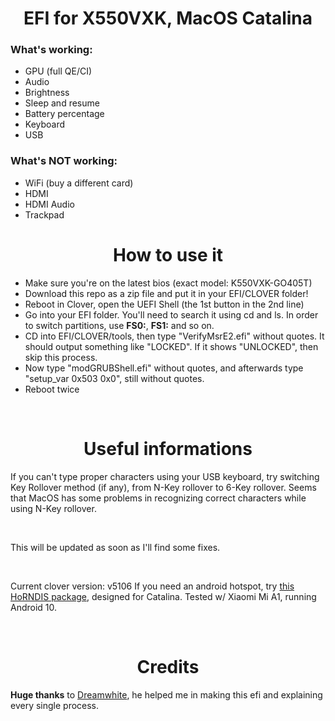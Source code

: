 <h1 align="center">EFI for X550VXK, MacOS Catalina</h1>

<h3>What's working:</h3>

- GPU (full QE/CI)
- Audio
- Brightness
- Sleep and resume
- Battery percentage
- Keyboard
- USB

<h3>What's NOT working:</h3>

- WiFi (buy a different card)
- HDMI
- HDMI Audio
- Trackpad

<h1 align="center">How to use it</h1>

- Make sure you're on the latest bios (exact model: K550VXK-GO405T)
- Download this repo as a zip file and put it in your EFI/CLOVER folder!
- Reboot in Clover, open the UEFI Shell (the 1st button in the 2nd line)
- Go into your EFI folder. You'll need to search it using cd and ls. In order to switch partitions, use <b>FS0:</b>, <b>FS1:</b> and so on.
- CD into EFI/CLOVER/tools, then type "VerifyMsrE2.efi" without quotes. It should output something like "LOCKED". If it shows "UNLOCKED", then skip this process.
- Now type "modGRUBShell.efi" without quotes, and afterwards type "setup_var 0x503 0x0", still without quotes.
- Reboot twice
<p align="center">&nbsp;</p>

<h1 align="center">Useful informations</h1>
If you can't type proper characters using your USB keyboard, try switching Key Rollover method (if any), from N-Key rollover to 6-Key rollover. Seems that MacOS has some problems in recognizing correct characters while using N-Key rollover.
<p align="center">&nbsp;</p>
This will be updated as soon as I'll find some fixes.
<p align="center">&nbsp;</p>
Current clover version: v5106
If you need an android hotspot, try <a href="https://github.com/jwise/HoRNDIS/issues/102#issuecomment-541237232">this HoRNDIS package</a>, designed for Catalina. Tested w/ Xiaomi Mi A1, running Android 10.
<p align="center">&nbsp;</p>

<h1 align="center">Credits</h1>
<b>Huge thanks</b> to <a href="https://github.com/dreamwhite">Dreamwhite</a>, he helped me in making this efi and explaining every single process.
